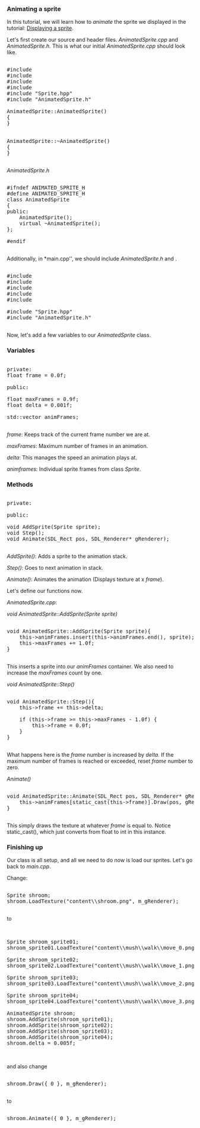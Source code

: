 ### Animating a sprite

In this tutorial, we will learn how to *animate* the sprite we displayed in the tutorial: [Displaying a sprite](http://gamedev.ubersnip.com/index.php?title=Displaying_a_sprite ).

Let's first create our source and header files. *AnimatedSprite.cpp* and *AnimatedSprite.h*. This is what our initial *AnimatedSprite.cpp* should look like.

<pre>
<nowiki>
#include <SDL.h>
#include <SDL_image.h>
#include <stdio.h>
#include <string>
#include "Sprite.hpp"
#include "AnimatedSprite.h"

AnimatedSprite::AnimatedSprite()
{
}


AnimatedSprite::~AnimatedSprite()
{
}
</nowiki>
</pre>


*AnimatedSprite.h*

<pre>
<nowiki>
#ifndef ANIMATED_SPRITE_H
#define ANIMATED_SPRITE_H
class AnimatedSprite
{
public:
	AnimatedSprite();
	virtual ~AnimatedSprite();
};

#endif
</nowiki>
</pre>

Additionally, in *main.cpp'', we should include *AnimatedSprite.h* and *<vector>*.

<pre>
<nowiki>
#include <SDL.h>
#include <SDL_image.h>
#include <stdio.h>
#include <string>
#include <vector>

#include "Sprite.hpp"
#include "AnimatedSprite.h"
</nowiki>
</pre>


Now, let's add a few variables to our *AnimatedSprite* class.

### Variables

<pre>
<nowiki>
private:
float frame = 0.0f;

public:

float maxFrames = 0.9f;
float delta = 0.001f;

std::vector<Sprite> animFrames;
</nowiki>
</pre>

*frame*: Keeps track of the current frame number we are at.

*maxFrames*: Maximum number of frames in an animation.

*delta*: This manages the speed an animation plays at.

*animframes*: Individual sprite frames from class *Sprite*.


### Methods

<pre>
<nowiki>
private:

public:

void AddSprite(Sprite sprite);
void Step();
void Animate(SDL_Rect pos, SDL_Renderer* gRenderer);
</nowiki>
</pre>

*AddSprite()*: Adds a sprite to the animation stack.

*Step()*: Goes to next animation in stack.

*Animate()*: Animates the animation (Displays texture at x *frame*).


Let's define our functions now.

*AnimatedSprite.cpp*:


*void AnimatedSprite::AddSprite(Sprite sprite)*

<pre>
<nowiki>
void AnimatedSprite::AddSprite(Sprite sprite){
	this->animFrames.insert(this->animFrames.end(), sprite);
	this->maxFrames += 1.0f;
}
</nowiki>
</pre>

This inserts a sprite into our *animFrames* container. We also need to increase the *maxFrames* count by one.


*void AnimatedSprite::Step()*
<pre>
<nowiki>
void AnimatedSprite::Step(){
	this->frame += this->delta;

	if (this->frame >= this->maxFrames - 1.0f) {
		this->frame = 0.0f;
	}
}
</nowiki>
</pre>

What happens here is the *frame* number is increased by *delta*. If the maximum number of frames is reached or exceeded, reset *frame* number to zero.


*Animate()*
<pre>
<nowiki>
void AnimatedSprite::Animate(SDL_Rect pos, SDL_Renderer* gRenderer){
	this->animFrames[static_cast<int>(this->frame)].Draw(pos, gRenderer);
}
</nowiki>
</pre>

This simply draws the texture at whatever *frame* is equal to. Notice static_cast<int>(), which just converts from float to int in this instance.

### Finishing up

Our class is all setup, and all we need to do now is load our sprites. Let's go back to *main.cpp*.

Change:

<pre>
<nowiki>
Sprite shroom;
shroom.LoadTexture("content\\shroom.png", m_gRenderer);
</nowiki>
</pre>

to

<pre>
<nowiki>

Sprite shroom_sprite01;
shroom_sprite01.LoadTexture("content\\mush\\walk\\move_0.png", m_gRenderer);

Sprite shroom_sprite02;
shroom_sprite02.LoadTexture("content\\mush\\walk\\move_1.png", m_gRenderer);

Sprite shroom_sprite03;
shroom_sprite03.LoadTexture("content\\mush\\walk\\move_2.png", m_gRenderer);

Sprite shroom_sprite04;
shroom_sprite04.LoadTexture("content\\mush\\walk\\move_3.png", m_gRenderer);

AnimatedSprite shroom;
shroom.AddSprite(shroom_sprite01);
shroom.AddSprite(shroom_sprite02);
shroom.AddSprite(shroom_sprite03);
shroom.AddSprite(shroom_sprite04);
shroom.delta = 0.005f;

</nowiki>
</pre>

and also change 

<pre>
<nowiki>
shroom.Draw({ 0 }, m_gRenderer);
</nowiki>
</pre>

to

<pre>
<nowiki>
shroom.Animate({ 0 }, m_gRenderer);
</nowiki>
</pre>